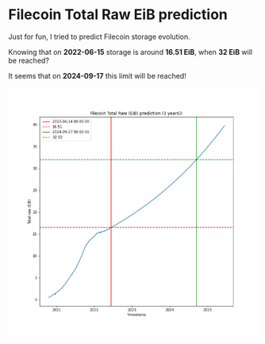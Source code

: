 # Filecoin Total Raw EiB prediction

Just for fun, I tried to predict Filecoin storage evolution.

Knowing that on **2022-06-15** storage is around **16.51 EiB**, when **32 EiB** will be reached?

It seems that on **2024-09-17** this limit will be reached!

![alt text](https://github.com/romainvaltier/filecoin_total_raw_eib_power_prediction/raw/main/filecoin_total_raw_eib_power_prediction.png "Filecoin Raw EiB prediction")
